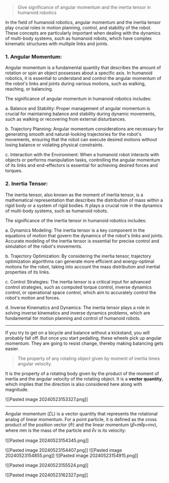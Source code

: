 >Give significance of angular momentum and the inertia tensor in humanoid robotics

In the field of humanoid robotics, angular momentum and the inertia tensor play crucial roles in motion planning, control, and stability of the robot. These concepts are particularly important when dealing with the dynamics of multi-body systems, such as humanoid robots, which have complex kinematic structures with multiple links and joints.

### 1. Angular Momentum:

Angular momentum is a fundamental quantity that describes the amount of rotation or spin an object possesses about a specific axis. In humanoid robotics, it is essential to understand and control the angular momentum of the robot's links and joints during various motions, such as walking, reaching, or balancing.

The significance of angular momentum in humanoid robotics includes:

a. Balance and Stability: Proper management of angular momentum is crucial for maintaining balance and stability during dynamic movements, such as walking or recovering from external disturbances.

b. Trajectory Planning: Angular momentum considerations are necessary for generating smooth and natural-looking trajectories for the robot's movements, ensuring that the robot can execute desired motions without losing balance or violating physical constraints.

c. Interaction with the Environment: When a humanoid robot interacts with objects or performs manipulation tasks, controlling the angular momentum of its links and end-effectors is essential for achieving desired forces and torques.

### 2. Inertia Tensor:

The inertia tensor, also known as the moment of inertia tensor, is a mathematical representation that describes the distribution of mass within a rigid body or a system of rigid bodies. It plays a crucial role in the dynamics of multi-body systems, such as humanoid robots.

The significance of the inertia tensor in humanoid robotics includes:

a. Dynamics Modeling: The inertia tensor is a key component in the equations of motion that govern the dynamics of the robot's links and joints. Accurate modeling of the inertia tensor is essential for precise control and simulation of the robot's movements.

b. Trajectory Optimization: By considering the inertia tensor, trajectory optimization algorithms can generate more efficient and energy-optimal motions for the robot, taking into account the mass distribution and inertial properties of its links.

c. Control Strategies: The inertia tensor is a critical input for advanced control strategies, such as computed torque control, inverse dynamics control, or operational space control, which aim to accurately control the robot's motion and forces.

d. Inverse Kinematics and Dynamics: The inertia tensor plays a role in solving inverse kinematics and inverse dynamics problems, which are fundamental for motion planning and control of humanoid robots.


-------------
If you try to get on a bicycle and balance without a kickstand, you will probably fall off. But once you start pedalling, these wheels pick up angular momentum. They are going to resist change, thereby making balancing gets easier.

> The property of any rotating object given by moment of inertia times angular velocity.

It is the property of a rotating body given by the product of the moment of inertia and the angular velocity of the rotating object. It is a **vector quantity**, which implies that the direction is also considered here along with magnitude.

![[Pasted image 20240523153327.png]]



----------------
Angular momentum (𝐿⃗L) is a vector quantity that represents the rotational analog of linear momentum. For a point particle, it is defined as the cross product of the position vector (𝑟⃗r) and the linear momentum (𝑝⃗=𝑚𝑣⃗p​=mv), where 𝑚m is the mass of the particle and 𝑣⃗v is its velocity:

![[Pasted image 20240523154345.png]]

![[Pasted image 20240523154407.png]]
![[Pasted image 20240523154855.png]]
![[Pasted image 20240523154915.png]]

![[Pasted image 20240523155524.png]]

![[Pasted image 20240523162327.png]]
